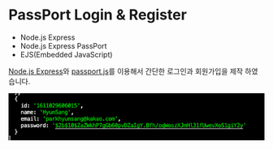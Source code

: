 # PassPort Login & Register

- Node.js Express
- Node.js Express PassPort
- EJS(Embedded JavaScript)

[Node.js Express](https://expressjs.com/ko/)와 [passport.js](http://www.passportjs.org/)를 이용해서 간단한 로그인과 회원가입을 제작 하였습니다.

![register](./images/register-log.png)